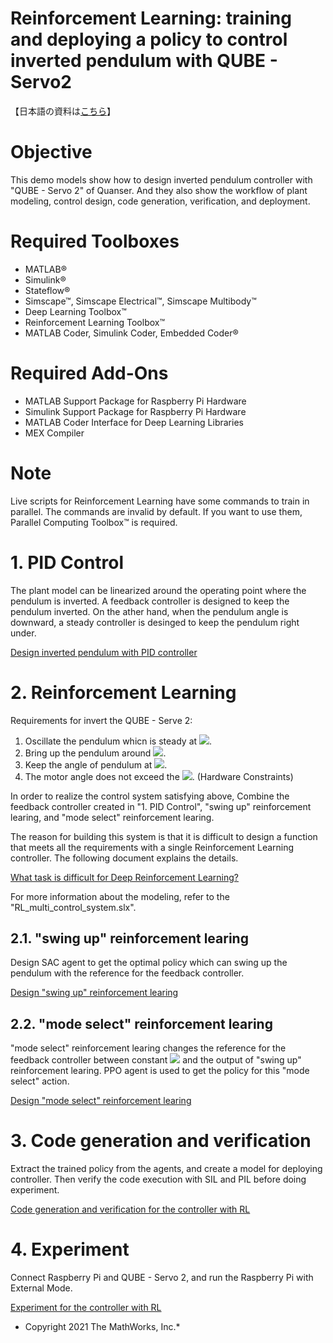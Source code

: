 # Reinforcement Learning: training and deploying a policy to control inverted pendulum with QUBE - Servo2


【日本語の資料は[こちら](/quanserservo2_control_index_ja_md.md)】


# Objective


This demo models show how to design inverted pendulum controller with "QUBE - Servo 2" of Quanser. And they also show the workflow of plant modeling, control design, code generation, verification, and deployment.


# Required Toolboxes

   -  MATLAB® 
   -  Simulink® 
   -  Stateflow® 
   -  Simscape™, Simscape Electrical™, Simscape Multibody™ 
   -  Deep Learning Toolbox™ 
   -  Reinforcement Learning Toolbox™ 
   -  MATLAB Coder, Simulink Coder, Embedded Coder® 

# Required Add-Ons

   -  MATLAB Support Package for Raspberry Pi Hardware 
   -  Simulink Support Package for Raspberry Pi Hardware 
   -  MATLAB Coder Interface for Deep Learning Libraries 
   -  MEX Compiler 

# Note


Live scripts for Reinforcement Learning have some commands to train in parallel. The commands are invalid by default. If you want to use them, Parallel Computing Toolbox™ is required.


# 1. PID Control


The plant model can be linearized around the operating point where the pendulum is inverted. A feedback controller is designed to keep the pendulum inverted. On the ather hand, when the pendulum angle is downward, a steady controller is desinged to keep the pendulum right under.




[Design inverted pendulum with PID controller](../PID/design_PID_control_md.md)


# 2. Reinforcement Learning


Requirements for invert the QUBE - Serve 2:



   1.  Oscillate the pendulum whicn is steady at <img src="https://latex.codecogs.com/gif.latex?\inline&space;0\left\lbrack&space;\deg&space;\right\rbrack"/>. 
   1.  Bring up the pendulum around <img src="https://latex.codecogs.com/gif.latex?\inline&space;180\left\lbrack&space;\deg&space;\right\rbrack"/>. 
   1.  Keep the angle of pendulum at <img src="https://latex.codecogs.com/gif.latex?\inline&space;180\left\lbrack&space;\deg&space;\right\rbrack"/>. 
   1.  The motor angle does not exceed the <img src="https://latex.codecogs.com/gif.latex?\inline&space;\pm&space;150\left\lbrack&space;\deg&space;\right\rbrack"/>. (Hardware Constraints) 



In order to realize the control system satisfying above, Combine the feedback controller created in "1. PID Control", "swing up" reinforcement learing, and "mode select" reinforcement learing.




The reason for building this system is that it is difficult to design a function that meets all the requirements with a single Reinforcement Learning controller. The following document explains the details.




[What task is difficult for Deep Reinforcement Learning?](../RL/RL_design_difficulty_md.md)




For more information about the modeling, refer to the "RL_multi_control_system.slx".


## 2.1. "swing up" reinforcement learing


Design SAC agent to get the optimal policy which can swing up the pendulum with the reference for the feedback controller.




[Design "swing up" reinforcement learing](../RL/design_RL_multi_control_SAC_md.md)


## 2.2. "mode select" reinforcement learing


"mode select" reinforcement learing changes the reference for the feedback controller between constant <img src="https://latex.codecogs.com/gif.latex?\inline&space;180\left\lbrack&space;\deg&space;\right\rbrack"/> and the output of "swing up" reinforcement learing. PPO agent is used to get the policy for this "mode select" action.




[Design "mode select" reinforcement learing](../RL/design_RL_multi_control_PPO_md.md)


# 3. Code generation and verification


Extract the trained policy from the agents, and create a model for deploying controller. Then verify the code execution with SIL and PIL before doing experiment.




[Code generation and verification for the controller with RL](../RL/SIL_PIL_for_RL_multi_control_md.md)


# 4. Experiment


Connect Raspberry Pi and QUBE - Servo 2, and run the Raspberry Pi with External Mode.




[Experiment for the controller with RL](../RL/Exp_RL_multi_control_md.md)


  


* Copyright 2021 The MathWorks, Inc.*



